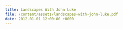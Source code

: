 ```yaml
---
title: Landscapes With John Luke
file: /content/assets/landscapes-with-john-luke.pdf
date: 2012-01-01 12:00:00 +0000
---
```

